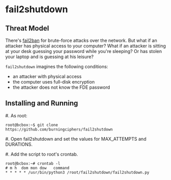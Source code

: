 # fail2shutdown

## Threat Model

There's [fail2ban](https://en.wikipedia.org/wiki/Fail2ban) for brute-force 
attacks over the network. But what if an attacker has physical access to
your computer? What if an attacker is sitting at your desk guessing
your password while you're sleeping? Or has stolen your laptop and is
guessing at his leisure?

`fail2shutdown` imagines the following conditions:
* an attacker with physical access
* the computer uses full-disk encryption
* the attacker does not know the FDE password

## Installing and Running

#. As root:
 
```
root@bcbox:~$ git clone https://github.com/burningciphers/fail2shutdown
```

#. Open fail2shutdown and set the values for MAX_ATTEMPTS and DURATIONS.

#. Add the script to root's crontab.

```
root@bcbox:~# crontab -l
# m h  dom mon dow   command
* * * * * /usr/bin/python3 /root/fail2shutdown/fail2shutdown.py
```
